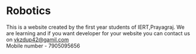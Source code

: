 # Robotics
This is a website created by the first year students of IERT,Prayagraj. We are learning and if you want developer for your website you can contact 
us on vkzdup42@gamil.com
<br>
Mobile number - 7905095656
